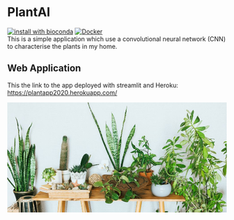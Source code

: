 # PlantAI
[![install with bioconda](https://img.shields.io/badge/install%20with-bioconda-brightgreen.svg)](http://bioconda.github.io/)
[![Docker](https://img.shields.io/docker/automated/nfcore/splice.svg)](https://hub.docker.com/r/nfcore/splice)\
This is a simple application which use a convolutional neural network (CNN) to characterise the plants in my home.
## Web Application
This the link to the app deployed with streamlit and Heroku:
https://plantapp2020.herokuapp.com/
<p align="center">
  <img src="plants.jpg">
</p>
